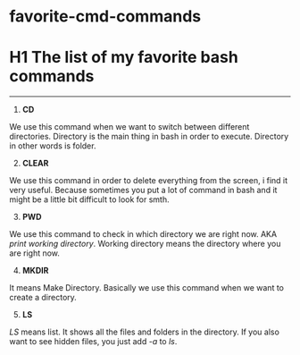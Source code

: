 # favorite-cmd-commands

# H1 The list of my favorite bash commands

---

1. **CD**

We use this command when we want to switch between different directories. Directory is the main thing in bash in order to execute. Directory in other words is folder.

2. **CLEAR**

We use this command in order to delete everything from the screen, i find it very useful. Because sometimes you put a lot of command in bash and it might be a little bit difficult to look for smth.

3. **PWD**

We use this command to check in which directory we are right now. AKA _print working directory_. Working directory means the directory where you are right now.

4. **MKDIR**

It means Make Directory. Basically we use this command when we want to create a directory.

5. **LS**

_LS_ means list. It shows all the files and folders in the directory. If you also want to see hidden files, you just add _-a_ to _ls_.
